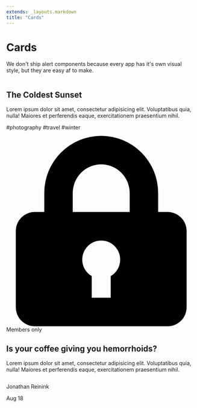```yaml
---
extends: _layouts.markdown
title: "Cards"
---
```


# Cards

We don't ship alert components because every app has it's own visual style, but they are easy af to make.

<div class="max-w-sm mb-8">
    <div class="rounded overflow-hidden shadow-lg">
        <img class="fit w-full" src="/img/card-top.jpg" alt="">
        <div class="px-6 py-4">
            <h2 class="text-xl mb-2">The Coldest Sunset</h2>
            <p class="text-slate text-base">
                Lorem ipsum dolor sit amet, consectetur adipisicing elit. Voluptatibus quia, nulla! Maiores et perferendis eaque, exercitationem praesentium nihil.
            </p>
        </div>
        <div class="px-6 py-4">
            <span class="inline-block bg-smoke-light rounded-pill px-3 py-1 text-sm font-semibold text-slate mr-2">#photography</span>
            <span class="inline-block bg-smoke-light rounded-pill px-3 py-1 text-sm font-semibold text-slate mr-2">#travel</span>
            <span class="inline-block bg-smoke-light rounded-pill px-3 py-1 text-sm font-semibold text-slate">#winter</span>
        </div>
    </div>
</div>

<div class="max-w-md">
    <div class="flex">
        <div class="rounded-l w-128 text-center overflow-hidden">
            <img class="h-64" src="/img/card-left.jpg" alt="">
        </div>
        <div class="border-t border-r border-b border-smoke rounded-r p-4 flex flex-col justify-between">
            <div>
                <p class="text-sm text-slate-light flex items-center">
                    <svg class="text-slate-lighter w-3 h-3 mr-2" xmlns="http://www.w3.org/2000/svg" viewBox="0 0 20 20"><path d="M4 8V6a6 6 0 1 1 12 0v2h1a2 2 0 0 1 2 2v8a2 2 0 0 1-2 2H3a2 2 0 0 1-2-2v-8c0-1.1.9-2 2-2h1zm5 6.73V17h2v-2.27a2 2 0 1 0-2 0zM7 6v2h6V6a3 3 0 0 0-6 0z"/></svg>
                    Members only
                </p>
                <h2 class="text-xl mb-2">Is your coffee giving you hemorrhoids?</h2>
                <p class="text-slate text-base">
                    Lorem ipsum dolor sit amet, consectetur adipisicing elit. Voluptatibus quia, nulla! Maiores et perferendis eaque, exercitationem praesentium nihil.
                </p>
            </div>
            <div class="flex items-center">
                <img class="w-10 h-10 rounded-pill mr-4" src="https://pbs.twimg.com/profile_images/885868801232961537/b1F6H4KC_400x400.jpg" alt="">
                <div class="text-sm">
                    <p class="text-slate-darker leading-none">Jonathan Reinink</p>
                    <p class="text-slate-light">Aug 18</p>
                </div>
            </div>
        </div>
    </div>
</div>

